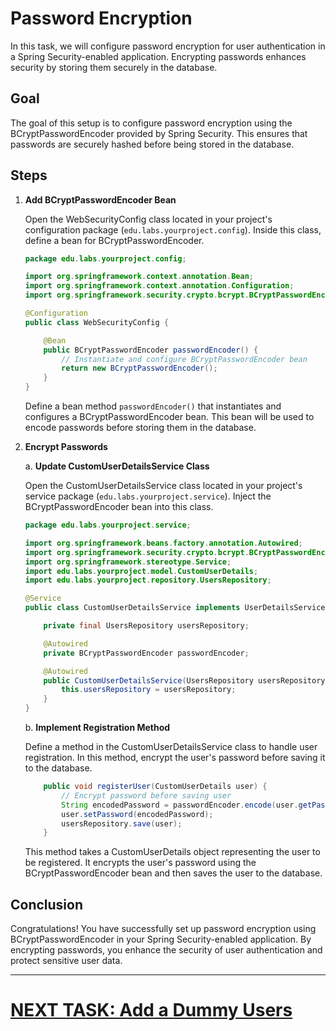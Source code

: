 # Password Encryption

In this task, we will configure password encryption for user authentication in a Spring Security-enabled application. Encrypting passwords enhances security by storing them securely in the database.

## Goal

The goal of this setup is to configure password encryption using the BCryptPasswordEncoder provided by Spring Security. This ensures that passwords are securely hashed before being stored in the database.

## Steps

1. **Add BCryptPasswordEncoder Bean**

   Open the WebSecurityConfig class located in your project's configuration package (`edu.labs.yourproject.config`). Inside this class, define a bean for BCryptPasswordEncoder.

   ```java
   package edu.labs.yourproject.config;

   import org.springframework.context.annotation.Bean;
   import org.springframework.context.annotation.Configuration;
   import org.springframework.security.crypto.bcrypt.BCryptPasswordEncoder;

   @Configuration
   public class WebSecurityConfig {

       @Bean
       public BCryptPasswordEncoder passwordEncoder() {
           // Instantiate and configure BCryptPasswordEncoder bean
           return new BCryptPasswordEncoder();
       }
   }
   ```

   Define a bean method `passwordEncoder()` that instantiates and configures a BCryptPasswordEncoder bean. This bean will be used to encode passwords before storing them in the database.

2. **Encrypt Passwords**

   a. **Update CustomUserDetailsService Class**

   Open the CustomUserDetailsService class located in your project's service package (`edu.labs.yourproject.service`). Inject the BCryptPasswordEncoder bean into this class.

      ```java
      package edu.labs.yourproject.service;

      import org.springframework.beans.factory.annotation.Autowired;
      import org.springframework.security.crypto.bcrypt.BCryptPasswordEncoder;
      import org.springframework.stereotype.Service;
      import edu.labs.yourproject.model.CustomUserDetails;
      import edu.labs.yourproject.repository.UsersRepository;

      @Service
      public class CustomUserDetailsService implements UserDetailsService {

          private final UsersRepository usersRepository;

          @Autowired
          private BCryptPasswordEncoder passwordEncoder;

          @Autowired
          public CustomUserDetailsService(UsersRepository usersRepository) {
              this.usersRepository = usersRepository;
          }
      }
      ```

   b. **Implement Registration Method**

   Define a method in the CustomUserDetailsService class to handle user registration. In this method, encrypt the user's password before saving it to the database.

      ```java
          public void registerUser(CustomUserDetails user) {
              // Encrypt password before saving user
              String encodedPassword = passwordEncoder.encode(user.getPassword());
              user.setPassword(encodedPassword);
              usersRepository.save(user);
          }
      ```

   This method takes a CustomUserDetails object representing the user to be registered. It encrypts the user's password using the BCryptPasswordEncoder bean and then saves the user to the database.

## Conclusion

Congratulations! You have successfully set up password encryption using BCryptPasswordEncoder in your Spring Security-enabled application. By encrypting passwords, you enhance the security of user authentication and protect sensitive user data.

---
# [NEXT TASK: Add a Dummy Users](add-dummy-users.md)